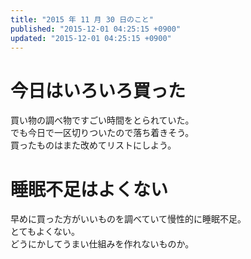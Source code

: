 ```yaml
---
title: "2015 年 11 月 30 日のこと"
published: "2015-12-01 04:25:15 +0900"
updated: "2015-12-01 04:25:15 +0900"
---
```


# 今日はいろいろ買った

買い物の調べ物ですごい時間をとられていた。  
でも今日で一区切りついたので落ち着きそう。  
買ったものはまた改めてリストにしよう。

# 睡眠不足はよくない

早めに買った方がいいものを調べていて慢性的に睡眠不足。  
とてもよくない。  
どうにかしてうまい仕組みを作れないものか。
